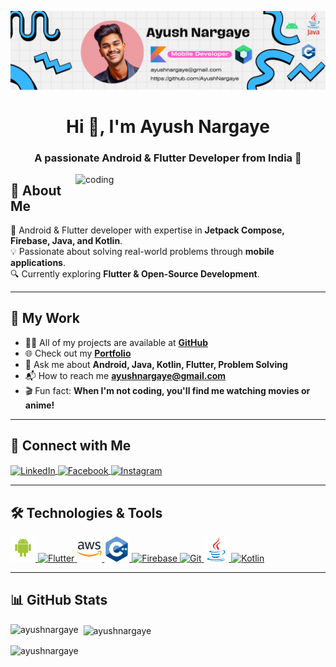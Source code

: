 ![logo](https://github.com/AyushNargaye/AyushNargaye/blob/main/White%20and%20Blue%20Memphis%20Graphic%20Designer%20LinkedIn%20Banner%20(1).png)

<h1 align="center">Hi 👋, I'm Ayush Nargaye</h1>
<h3 align="center">A passionate Android & Flutter Developer from India 🚀</h3>

<img align="right" alt="coding" width="400" src="https://theninehertz.com/wp-content/themes/ninehertz/assets-2022/img/utility-tools/gif/utility-apps.gif">

## 🚀 About Me  
🎯 Android & Flutter developer with expertise in **Jetpack Compose, Firebase, Java, and Kotlin**.  
💡 Passionate about solving real-world problems through **mobile applications**.  
🔍 Currently exploring **Flutter & Open-Source Development**.  

---

## 🌟 My Work  
- 👨‍💻 All of my projects are available at **[GitHub](https://github.com/AyushNargaye)**
- 🌐 Check out my **[Portfolio](https://sites.google.com/view/ayushnargaye/home)**
- 💬 Ask me about **Android, Java, Kotlin, Flutter, Problem Solving**
- 📬 How to reach me **ayushnargaye@gmail.com**
- 🎬 Fun fact: **When I'm not coding, you'll find me watching movies or anime!**  

---

## 🔗 Connect with Me  
<p align="left">
  <a href="https://www.linkedin.com/in/ayush-nargaye/" target="_blank">
    <img align="center" src="https://raw.githubusercontent.com/rahuldkjain/github-profile-readme-generator/master/src/images/icons/Social/linked-in-alt.svg" alt="LinkedIn" height="30" width="40" />
  </a>
  <a href="https://www.facebook.com/ayushnargaye08" target="_blank">
    <img align="center" src="https://raw.githubusercontent.com/rahuldkjain/github-profile-readme-generator/master/src/images/icons/Social/facebook.svg" alt="Facebook" height="30" width="40" />
  </a>
  <a href="https://instagram.com/ayush_nargaye" target="_blank">
    <img align="center" src="https://raw.githubusercontent.com/rahuldkjain/github-profile-readme-generator/master/src/images/icons/Social/instagram.svg" alt="Instagram" height="30" width="40" />
  </a>
</p>

---

## 🛠️ Technologies & Tools  
<p align="left">
  <a href="https://developer.android.com" target="_blank">
    <img src="https://raw.githubusercontent.com/devicons/devicon/master/icons/android/android-original-wordmark.svg" alt="Android" width="40" height="40"/>
  </a>
  <a href="https://flutter.dev/" target="_blank">
    <img src="https://www.vectorlogo.zone/logos/flutterio/flutterio-icon.svg" alt="Flutter" width="40" height="40"/>
  </a>
  <a href="https://aws.amazon.com" target="_blank">
    <img src="https://raw.githubusercontent.com/devicons/devicon/master/icons/amazonwebservices/amazonwebservices-original-wordmark.svg" alt="AWS" width="40" height="40"/>
  </a>
  <a href="https://www.w3schools.com/cpp/" target="_blank">
    <img src="https://raw.githubusercontent.com/devicons/devicon/master/icons/cplusplus/cplusplus-original.svg" alt="C++" width="40" height="40"/>
  </a>
  <a href="https://firebase.google.com/" target="_blank">
    <img src="https://www.vectorlogo.zone/logos/firebase/firebase-icon.svg" alt="Firebase" width="40" height="40"/>
  </a>
  <a href="https://git-scm.com/" target="_blank">
    <img src="https://www.vectorlogo.zone/logos/git-scm/git-scm-icon.svg" alt="Git" width="40" height="40"/>
  </a>
  <a href="https://www.java.com" target="_blank">
    <img src="https://raw.githubusercontent.com/devicons/devicon/master/icons/java/java-original.svg" alt="Java" width="40" height="40"/>
  </a>
  <a href="https://kotlinlang.org" target="_blank">
    <img src="https://www.vectorlogo.zone/logos/kotlinlang/kotlinlang-icon.svg" alt="Kotlin" width="40" height="40"/>
  </a>
</p>

---

## 📊 GitHub Stats  
<p>
  <img align="left" src="https://github-readme-stats.vercel.app/api/top-langs?username=ayushnargaye&show_icons=true&locale=en&layout=compact" alt="ayushnargaye" />
</p>

<p>&nbsp;
  <img align="center" src="https://github-readme-stats.vercel.app/api?username=ayushnargaye&show_icons=true&locale=en" alt="ayushnargaye" />
</p>

<p>
  <img align="center" src="https://github-readme-streak-stats.herokuapp.com/?user=ayushnargaye&" alt="ayushnargaye" />
</p>
